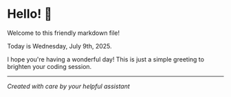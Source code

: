 # Hello! 👋

Welcome to this friendly markdown file!

Today is Wednesday, July 9th, 2025.

I hope you're having a wonderful day! This is just a simple greeting to brighten your coding session.

---

_Created with care by your helpful assistant_
